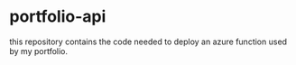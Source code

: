 # portfolio-api
this repository contains the code needed to deploy an azure function used by my portfolio.
